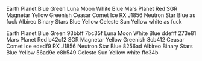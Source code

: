 Earth        Planet            Blue Green
Luna        Moon            White Blue
Mars        Planet            Red
SGR            Magnetar        Yellow Greenish
Ceasar        Comet            Ice
RX J1856     Neutron Star     Blue as fuck
Albireo        Binary Stars    Blue Yellow
Celeste        Sun                Yellow white as fuck

Earth        Planet            Blue Green            93bbff    7bc35f
Luna        Moon            White Blue            ddefff    273e81
Mars        Planet            Red                    b42c12
SGR            Magnetar        Yellow Greenish        8cb412
Ceasar        Comet            Ice                    ededf9
RX J1856     Neutron Star     Blue                8256ad
Albireo        Binary Stars    Blue Yellow            56ad9e    c8b549
Celeste        Sun                Yellow white        ffe34b
